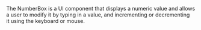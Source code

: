 The NumberBox is&nbsp;a&nbsp;UI component that displays a&nbsp;numeric value and allows a&nbsp;user to&nbsp;modify it&nbsp;by&nbsp;typing in&nbsp;a&nbsp;value, and incrementing or&nbsp;decrementing it&nbsp;using the keyboard or&nbsp;mouse.